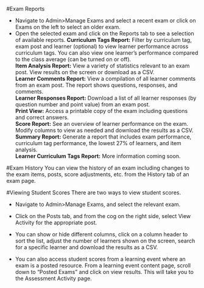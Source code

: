 #Exam Reports
* Navigate to Admin>Manage Exams and select a recent exam or click on Exams on the left to select an older exam.
* Open the selected exam and click on the Reports tab to see a selection of available reports.
**Curriculum Tags Report:** Filter by curriculum tag, exam post and learner (optional) to view learner performance across curriculum tags.  You can also view one learner’s performance compared to the class average (can be turned on or off).  
**Item Analysis Report:** View a variety of statistics relevant to an exam post.  View results on the screen or download as a CSV.  
**Learner Comments Report:** View a compilation of all learner comments from an exam post.  The report shows questions, responses, and comments.  
**Learner Responses Report:** Download a list of all learner responses (by question number and point value) from an exam post.  
**Print View:** Access a printable copy of the exam including questions and correct answers.  
**Score Report:** See an overview of learner performance on the exam.  Modify columns to view as needed and download the results as a CSV.  
**Summary Report:** Generate a report that includes exam performance, curriculum tag performance, the lowest 27% of learners, and item analysis.  
**Learner Curriculum Tags Report:** More information coming soon.  

#Exam History
You can view the history of an exam including changes to the exam items, posts, score adjustments, etc. from the History tab of an exam page.

#Viewing Student Scores
There are two ways to view student scores.

* Navigate to Admin>Manage Exams, and select the relevant exam.
* Click on the Posts tab, and from the cog on the right side, select View Activity for the appropriate post.
* You can show or hide different columns, click on a column header to sort the list, adjust the number of learners shown on the screen, search for a specific learner and download the results as a CSV.

* You can also access student scores from a learning event where an exam is a posted resource.  From a learning event content page, scroll down to “Posted Exams” and click on view results.  This will take you to the Assessment Activity page.
